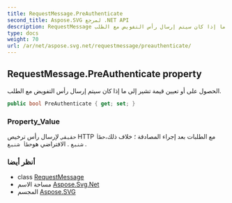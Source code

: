 ```yaml
---
title: RequestMessage.PreAuthenticate
second_title: Aspose.SVG لمرجع .NET API
description: RequestMessage ملكية. الحصول على أو تعيين قيمة تشير إلى ما إذا كان سيتم إرسال رأس التفويض مع الطلب.
type: docs
weight: 70
url: /ar/net/aspose.svg.net/requestmessage/preauthenticate/
---
```

## RequestMessage.PreAuthenticate property

الحصول على أو تعيين قيمة تشير إلى ما إذا كان سيتم إرسال رأس التفويض مع الطلب.

```csharp
public bool PreAuthenticate { get; set; }
```

### Property_Value

`حقيقي` لإرسال رأس ترخيص HTTP مع الطلبات بعد إجراء المصادقة ؛ خلاف ذلك،`خطأ شنيع` . الافتراضي هو`خطأ شنيع` .

### أنظر أيضا

* class [RequestMessage](../)
* مساحة الاسم [Aspose.Svg.Net](../../requestmessage/)
* المجسم [Aspose.SVG](../../../)


